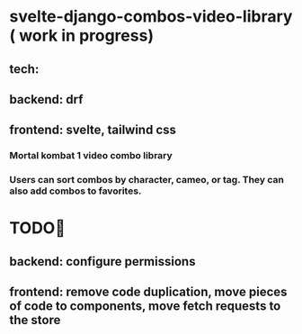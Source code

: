 # svelte-django-combos-video-library ( work in progress)

## tech:

## backend: drf

## frontend: svelte, tailwind css

### Mortal kombat 1 video combo library

### Users can sort combos by character, cameo, or tag. They can also add combos to favorites.

# TODO🧮

## backend: configure permissions

## frontend: remove code duplication, move pieces of code to components, move fetch requests to the store
